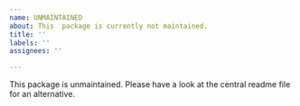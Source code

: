 ```yaml
---
name: UNMAINTAINED
about: This  package is currently not maintained.
title: ''
labels: ''
assignees: ''

---
```


This package is unmaintained. Please have a look at the central readme file for an alternative.
